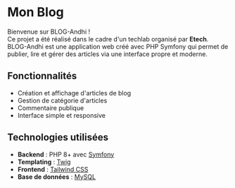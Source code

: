 # Mon Blog

Bienvenue sur BLOG-Andhi !  
Ce projet a été réalisé dans le cadre d'un techlab organisé par **Etech**. BLOG-Andhi est une application web créé avec PHP Symfony qui permet de publier, lire et gérer des articles via une interface propre et moderne.

## Fonctionnalités

- Création et affichage d'articles de blog
- Gestion de catégorie d'articles
- Commentaire publique
- Interface simple et responsive

## Technologies utilisées

- **Backend** : PHP 8+ avec [Symfony](https://symfony.com/)
- **Templating** : [Twig](https://twig.symfony.com/)
- **Frontend** : [Tailwind CSS](https://tailwindcss.com/)
- **Base de données** : [MySQL](https://mysql.com/)
